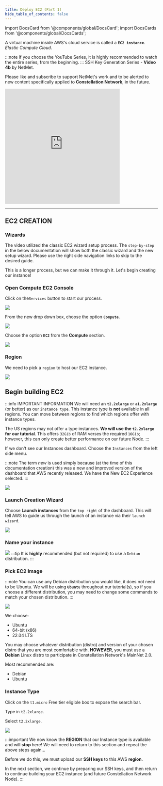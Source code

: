 ```yaml
---
title: Deploy EC2 (Part 1)
hide_table_of_contents: false
---
```


import DocsCard from '@components/global/DocsCard';
import DocsCards from '@components/global/DocsCards';

<head>
  <title>Amazon Web Services (AWS)</title>
  <meta
    name="description"
    content="Begin the process of building an EC2 instance to turn into a Constellation Node."
  />
</head>

A virtual machine inside AWS's cloud service is called a **`EC2 instance`**. *Elastic Compute Cloud*.

:::note
If you choose the YouTube Series, it is highly recommended to watch the entire series, from the beginning.
:::
SSH Key Generation Series - **Video 4b** by NetMet.

Please like and subscribe to support NetMet's work and to be alerted to new content specifically applied to **Constellation Network**, in the future.

<iframe width="75%" height="380" src="https://www.youtube.com/embed/0plYuXJwfOU" title="YouTube video player" frameborder="0" allow="accelerometer; autoplay; clipboard-write; encrypted-media; gyroscope; picture-in-picture" allowfullscreen></iframe>

---

## EC2 CREATION

### Wizards
The video utilized the classic EC2 wizard setup process.  The `step-by-step` in the below documentation will show both the classic wizard and the new setup wizard.  Please use the right side navigation links to skip to the desired guide.

This is a longer process, but we can make it through it. Let's begin creating our instance!

### Open Compute EC2 Console 
Click on the`Services` button to start our process.

![](/img/validator_nodes/node-aws-ec2-services1.png)

From the new drop down box, choose the option **`Compute`**.

![](/img/validator_nodes/node-aws-ec2-services2.png)

Choose the option **`EC2`** from the **Compute** section.

![](/img/validator_nodes/node-aws-ec2-services3.png)

### Region

We need to pick a `region` to host our EC2 instance.

![](/img/validator_nodes/node-aws-ec2-3.png)

## Begin building EC2

:::info IMPORTANT INFORMATION
We will need an **`t2.2xlarge`** or **`a1.2xlarge`** (or better) as our `instance type`. This instance type is **not** available in all regions.  You can move between regions to find which regions offer with instance types.

The US regions may not offer `a` type instances.  **We will use the `t2.2xlarge` for our tutorial**.  This offers `32Gib` of RAM verses the required `16Gib`; however, this can only create better performance on our future Node.
:::

If we don't see our Instances dashboard. Choose the `Instances` from the left side menu.

:::note
The term *new* is used simply because (at the time of this documentation creation) this was a new and improved version of the dashboard that AWS recently released. We have the New EC2 Experience selected.
:::

![](/img/validator_nodes/node-aws-ec2-4.png)

### Launch Creation Wizard

Choose **Launch instances** from the `top right` of the dashboard. This will tell AWS to guide us through the launch of an instance via their `launch wizard`.

![](/img/validator_nodes/node-aws-ec2-5.png)

### Name your instance

![](/img/validator_nodes/node-aws-ec2-name-tag.png)
:::tip
It is **highly** recommended (but not required) to use a `Debian` distribution.
:::

### Pick EC2 Image 

:::note
You can use any Debian distribution you would like, it does not need to be Ubuntu. We will be using **`Ubuntu`** throughout our tutorial(s), so if you choose a different distribution, you may need to change some commands to match your chosen distribution.
:::

![](/img/validator_nodes/node-aws-ec2-distro.png)

We choose:
  - Ubuntu
  - 64-bit (x86)
  - 22.04 LTS

You may choose whatever distribution (distro) and version of your chosen distro that you are most comfortable with.  **HOWEVER**, you must use a **Debian** Linux distro to participate in Constellation Network's MainNet 2.0.

Most recommended are:
  - Debian  
  - Ubuntu

### Instance Type

Click on the `t1.micro` Free tier eligible box to expose the search bar.

Type in `t2.2xlarge`.

Select `t2.2xlarge`.

![](/img/validator_nodes/node-aws-ec2-instance.png)

:::important
We now know the **REGION** that our Instance type is available and will **stop** here!  We will need to return to this section and repeat the above steps again...

Before we do this, we must upload our **SSH keys** to this AWS **region**.  

In the next section, we continue by preparing our SSH keys, and then return to continue building your EC2 instance (and future Constellation Network Node).
:::
